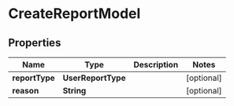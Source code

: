

# CreateReportModel


## Properties

Name | Type | Description | Notes
------------ | ------------- | ------------- | -------------
**reportType** | **UserReportType** |  |  [optional]
**reason** | **String** |  |  [optional]



